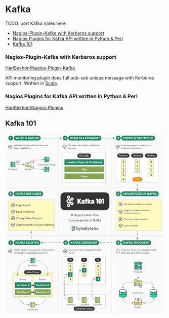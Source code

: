 # Kafka

TODO: port Kafka notes here


<!-- INDEX_START -->
  - [Nagios-Plugin-Kafka with Kerberos support](#nagios-plugin-kafka-with-kerberos-support)
  - [Nagios Plugins for Kafka API written in Python & Perl](#nagios-plugins-for-kafka-api-written-in-python--perl)
- [Kafka 101](#kafka-101)
<!-- INDEX_END -->

### Nagios-Plugin-Kafka with Kerberos support

[HariSekhon/Nagios-Plugin-Kafka](https://github.com/HariSekhon/Nagios-Plugin-Kafka)

API monitoring plugin does full pub-sub unique message with Kerberos support. Written in [Scala](scala.md).

### Nagios Plugins for Kafka API written in Python & Perl

[HariSekhon/Nagios-Plugins](https://github.com/HariSekhon/Nagios-Plugins)

## Kafka 101

![](img/kafka_101.gif)
